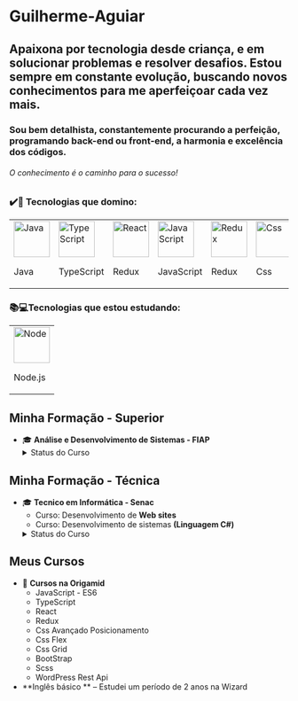 

# Guilherme-Aguiar
## Apaixona por tecnologia desde criança, e em solucionar problemas e resolver desafios. Estou sempre em constante evolução, buscando  novos conhecimentos para me aperfeiçoar cada vez mais.
### Sou bem detalhista, constantemente procurando a perfeição, programando back-end ou front-end, a harmonia e excelência dos códigos.
###### O conhecimento é o caminho para o sucesso!

### ✔️💯 Tecnologias que domino:
<table>
<tr>
   <td>
<img src="https://skillicons.dev/icons?i=java" width="65px" alt="Java" /><br/>
<p>Java</p>
 </td>
  <td>
<img src="https://skillicons.dev/icons?i=typescript" width="65px" alt="TypeScript" /><br/>
<p>TypeScript</p>
    </td>
   <td>
<img src="https://skillicons.dev/icons?i=react" width="65px" alt="React" /><br/>
<p>Redux</p>
 </td>
   <td>
<img src="https://skillicons.dev/icons?i=javascript" width="65px" alt="JavaScript" /><br/>
<p>JavaScript</p>
 </td>
  <td>
<img src="https://skillicons.dev/icons?i=redux" width="65px" alt="Redux" /><br/>
<p>Redux</p>
 </td>
   <td>
<img src="https://skillicons.dev/icons?i=css" width="65px" alt="Css" /><br/>
<p>Css</p>
 </td>
  <td>
<img src="https://skillicons.dev/icons?i=bootstrap" width="65px" alt="bootStrap" /><br/>
<p>BootStrap</p>
 </td>
 <td>
<img src="https://skillicons.dev/icons?i=wordpress" width="65px" alt="WordPress" /><br/>
<p>WordPress</p>
 </td>

  <td>
<img src="https://skillicons.dev/icons?i=github" width="65px" alt="GitHub" /><br/>
<p>GitHub</p>
    </td>
</tr>
</table>

### 📚💻Tecnologias que estou estudando:

<table>
<tr>
   <td>
<img src="https://skillicons.dev/icons?i=nodejs" width="65px" alt="Node" /><br/>
<p>Node.js</p>
   </td>
</tr>
</table>

## Minha Formação - Superior

- 🎓 **Análise e Desenvolvimento de Sistemas - FIAP**
  <details>
    <summary>Status do Curso</summary>
      - Iniciado em 02/2015 e concluído em 12/2016
  </details>
## Minha Formação - Técnica 
  - 🎓 **Tecnico em Informática - Senac**</br>
    - Curso: Desenvolvimento de **Web sites**</br>
    - Curso: Desenvolvimento de sistemas **(Linguagem C#)**
    <details>
    <summary>Status do Curso</summary>
      - Iniciado em 02/2015 e concluído em 12/2016
  </details>
  
## Meus Cursos 
- 📖 **Cursos na Origamid**
  - JavaScript - ES6
  - TypeScript
  - React
  - Redux
  - Css Avançado Posicionamento
  - Css Flex
  - Css Grid
  - BootStrap
  - Scss
  - WordPress Rest Api
- **Inglês básico ** – Estudei um período de 2 anos na Wizard

